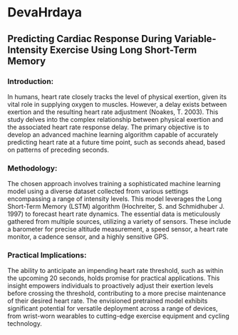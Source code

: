 # DevaHrdaya

<h2>Predicting Cardiac Response During Variable-Intensity Exercise Using Long Short-Term Memory</h2>

<h3>Introduction:</h3>
In humans, heart rate closely tracks the level of physical exertion, given its vital role in supplying oxygen to muscles. However, a delay exists between exertion and the resulting heart rate adjustment (Noakes, T. 2003). This study delves into the complex relationship between physical exertion and the associated heart rate response delay. The primary objective is to develop an advanced machine learning algorithm capable of accurately predicting heart rate at a future time point, such as
seconds ahead, based on patterns of preceding
seconds.

<h3>Methodology:</h3>
The chosen approach involves training a sophisticated machine learning model using a diverse dataset collected from various settings encompassing a range of intensity levels. This model leverages the Long Short-Term Memory (LSTM) algorithm (Hochreiter, S. and Schmidhuber J. 1997) to forecast heart rate dynamics. The essential data is meticulously gathered from multiple sources, utilizing a variety of sensors. These include a barometer for precise altitude measurement, a speed sensor, a heart rate monitor, a cadence sensor, and a highly sensitive GPS.

<h3>Practical Implications:</h3>

The ability to anticipate an impending heart rate threshold, such as within the upcoming 20 seconds, holds promise for practical applications. This insight empowers individuals to proactively adjust their exertion levels before crossing the threshold, contributing to a more precise maintenance of their desired heart rate. The envisioned pretrained model exhibits significant potential for versatile deployment across a range of devices, from wrist-worn wearables to cutting-edge exercise equipment and cycling technology.
